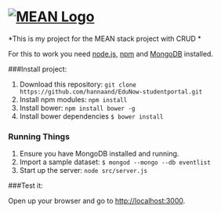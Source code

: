 # [![MEAN Logo](http://mean.io/system/assets/img/logos/meanlogo.png)](http://mean.io/) 

*This is my project for the MEAN stack project with CRUD *

For this to work you need [node.js](https://nodejs.org), [npm](https://www.npmjs.com) and [MongoDB](https://www.mongodb.org/) installed.

###Install project:

1. Download this repository: `git clone https://github.com/hannaand/EduNow-studentportal.git`
2. Install npm modules: `npm install`
3. Install bower: `npm install bower -g`
4. Install bower dependencies `$ bower install`

### Running Things

1. Ensure you have MongoDB installed and running. 
2. Import a sample dataset: `$ mongod --mongo --db eventlist`
3. Start up the server: `node src/server.js`

###Test it:

Open up your browser and go to [http://localhost:3000](http://localhost:3000).

